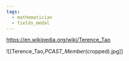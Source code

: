 ```yaml
---
tags:
  - mathematician
  - fields_medal
---
```

https://en.wikipedia.org/wiki/Terence_Tao

![[Terence_Tao,_PCAST_Member_(cropped).jpg]]
